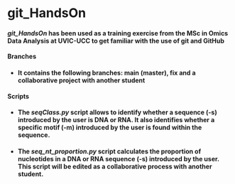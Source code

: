 # git_HandsOn

#### *git_HandsOn* has been used as a training exercise from the MSc in Omics Data Analysis at UVIC-UCC to get familiar with the use of git and GitHub


**Branches**
* #### It contains the following branches: main (master), fix and a collaborative project with another student

**Scripts**
* #### The *seqClass.py* script allows to identify whether a sequence (-s) introduced by the user is DNA or RNA. It also identifies whether a specific motif (-m) introduced by the user is found within the sequence.

* #### The *seq_nt_proportion.py* script calculates the proportion of nucleotides in a DNA or RNA sequence (-s) introduced by the user. This script will be edited as a collaborative process with another student.

